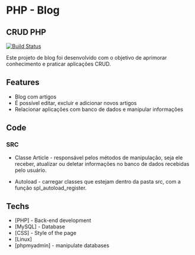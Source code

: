 # PHP - Blog
## CRUD PHP

[![Build Status](https://travis-ci.org/joemccann/dillinger.svg?branch=master)](https://travis-ci.org/joemccann/dillinger)

Este projeto de blog foi desenvolvido com o objetivo de aprimorar conhecimento e praticar aplicações CRUD.

## Features

- Blog com artigos 
- É possível editar, excluir e adicionar novos artigos
- Relacionar aplicações com banco de dados e manipular informações

## Code

### SRC

- Classe Article - responsável pelos métodos de manipulação, seja ele receber, atualizar ou deletar informações no banco de dados recebidas pelo usuário. 

- Autoload - carregar classes que estejam dentro da pasta src, com a função spl_autoload_register.

## Techs

- [PHP] - Back-end development
- [MySQL] - Database
- [CSS] - Style of the page
- [Linux]
- [phpmyadmin] - manipulate databases